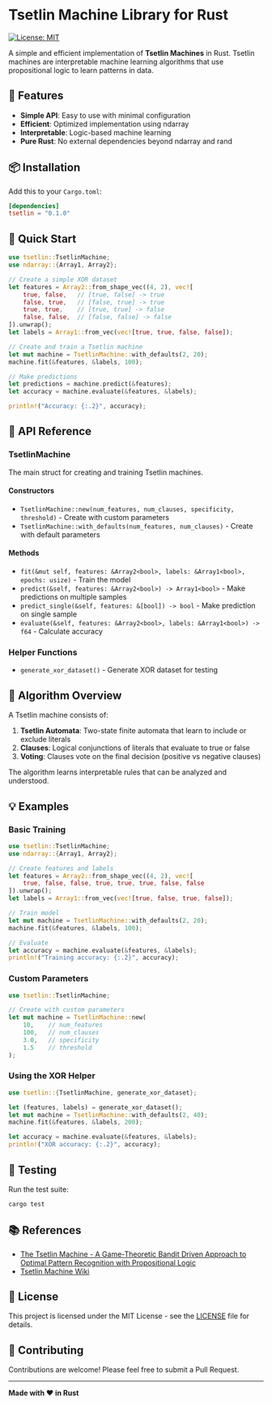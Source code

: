 # Tsetlin Machine Library for Rust

[![License: MIT](https://img.shields.io/badge/License-MIT-yellow.svg)](https://opensource.org/licenses/MIT)

A simple and efficient implementation of **Tsetlin Machines** in Rust. Tsetlin machines are interpretable machine learning algorithms that use propositional logic to learn patterns in data.

## 🚀 Features

- **Simple API**: Easy to use with minimal configuration
- **Efficient**: Optimized implementation using ndarray
- **Interpretable**: Logic-based machine learning
- **Pure Rust**: No external dependencies beyond ndarray and rand

## 📦 Installation

Add this to your `Cargo.toml`:

```toml
[dependencies]
tsetlin = "0.1.0"
```

## 🏃 Quick Start

```rust
use tsetlin::TsetlinMachine;
use ndarray::{Array1, Array2};

// Create a simple XOR dataset
let features = Array2::from_shape_vec((4, 2), vec![
    true, false,   // [true, false] -> true
    false, true,   // [false, true] -> true
    true, true,    // [true, true] -> false
    false, false,  // [false, false] -> false
]).unwrap();
let labels = Array1::from_vec(vec![true, true, false, false]);

// Create and train a Tsetlin machine
let mut machine = TsetlinMachine::with_defaults(2, 20);
machine.fit(&features, &labels, 100);

// Make predictions
let predictions = machine.predict(&features);
let accuracy = machine.evaluate(&features, &labels);

println!("Accuracy: {:.2}", accuracy);
```

## 📝 API Reference

### TsetlinMachine

The main struct for creating and training Tsetlin machines.

#### Constructors

- `TsetlinMachine::new(num_features, num_clauses, specificity, threshold)` - Create with custom parameters
- `TsetlinMachine::with_defaults(num_features, num_clauses)` - Create with default parameters

#### Methods

- `fit(&mut self, features: &Array2<bool>, labels: &Array1<bool>, epochs: usize)` - Train the model
- `predict(&self, features: &Array2<bool>) -> Array1<bool>` - Make predictions on multiple samples
- `predict_single(&self, features: &[bool]) -> bool` - Make prediction on single sample
- `evaluate(&self, features: &Array2<bool>, labels: &Array1<bool>) -> f64` - Calculate accuracy

### Helper Functions

- `generate_xor_dataset()` - Generate XOR dataset for testing

## 🔬 Algorithm Overview

A Tsetlin machine consists of:

1. **Tsetlin Automata**: Two-state finite automata that learn to include or exclude literals
2. **Clauses**: Logical conjunctions of literals that evaluate to true or false
3. **Voting**: Clauses vote on the final decision (positive vs negative clauses)

The algorithm learns interpretable rules that can be analyzed and understood.

## 💡 Examples

### Basic Training

```rust
use tsetlin::TsetlinMachine;
use ndarray::{Array1, Array2};

// Create features and labels
let features = Array2::from_shape_vec((4, 2), vec![
    true, false, false, true, true, true, false, false
]).unwrap();
let labels = Array1::from_vec(vec![true, false, true, false]);

// Train model
let mut machine = TsetlinMachine::with_defaults(2, 20);
machine.fit(&features, &labels, 100);

// Evaluate
let accuracy = machine.evaluate(&features, &labels);
println!("Training accuracy: {:.2}", accuracy);
```

### Custom Parameters

```rust
use tsetlin::TsetlinMachine;

// Create with custom parameters
let mut machine = TsetlinMachine::new(
    10,    // num_features
    100,   // num_clauses
    3.0,   // specificity
    1.5    // threshold
);
```

### Using the XOR Helper

```rust
use tsetlin::{TsetlinMachine, generate_xor_dataset};

let (features, labels) = generate_xor_dataset();
let mut machine = TsetlinMachine::with_defaults(2, 40);
machine.fit(&features, &labels, 200);

let accuracy = machine.evaluate(&features, &labels);
println!("XOR accuracy: {:.2}", accuracy);
```

## 🧪 Testing

Run the test suite:

```bash
cargo test
```

## 📚 References

- [The Tsetlin Machine - A Game-Theoretic Bandit Driven Approach to Optimal Pattern Recognition with Propositional Logic](https://arxiv.org/abs/1804.01508)
- [Tsetlin Machine Wiki](https://github.com/cair/TsetlinMachine/wiki)

## 📄 License

This project is licensed under the MIT License - see the [LICENSE](LICENSE) file for details.

## 🤝 Contributing

Contributions are welcome! Please feel free to submit a Pull Request.

---

**Made with ❤️ in Rust**

